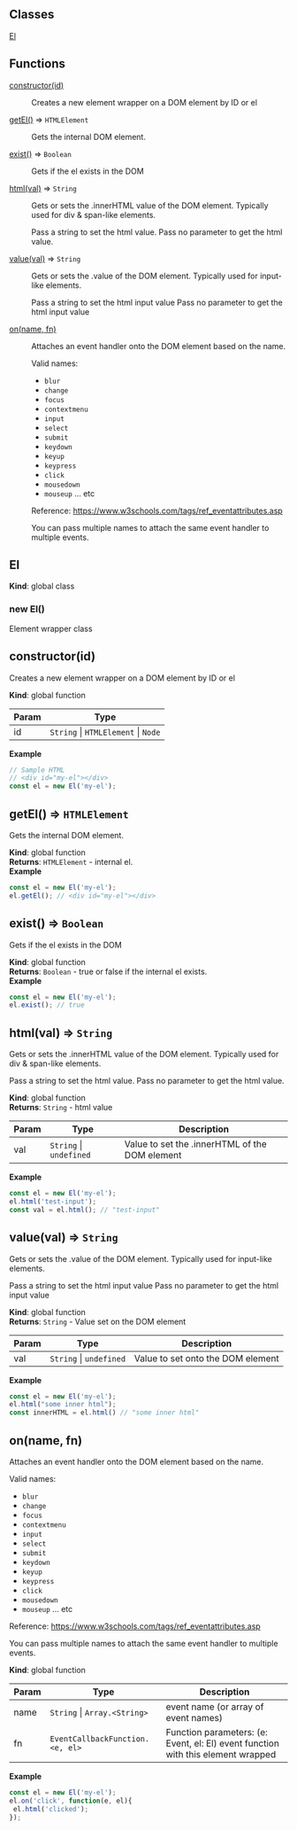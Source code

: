 ## Classes

<dl>
<dt><a href="#El">El</a></dt>
<dd></dd>
</dl>

## Functions

<dl>
<dt><a href="#constructor">constructor(id)</a></dt>
<dd><p>Creates a new element wrapper on a DOM element by ID or el</p>
</dd>
<dt><a href="#getEl">getEl()</a> ⇒ <code>HTMLElement</code></dt>
<dd><p>Gets the internal DOM element.</p>
</dd>
<dt><a href="#exist">exist()</a> ⇒ <code>Boolean</code></dt>
<dd><p>Gets if the el exists in the DOM</p>
</dd>
<dt><a href="#html">html(val)</a> ⇒ <code>String</code></dt>
<dd><p>Gets or sets the .innerHTML value of the DOM element.
Typically used for div &amp; span-like elements.</p>
<p>Pass a string to set the html value.
Pass no parameter to get the html value.</p>
</dd>
<dt><a href="#value">value(val)</a> ⇒ <code>String</code></dt>
<dd><p>Gets or sets the .value of the DOM element.
Typically used for input-like elements.</p>
<p>Pass a string to set the html input value
Pass no parameter to get the html input value</p>
</dd>
<dt><a href="#on">on(name, fn)</a></dt>
<dd><p>Attaches an event handler onto the DOM element based on the name.</p>
<p>Valid names:</p>
<ul>
<li><code>blur</code></li>
<li><code>change</code></li>
<li><code>focus</code></li>
<li><code>contextmenu</code></li>
<li><code>input</code></li>
<li><code>select</code></li>
<li><code>submit</code></li>
<li><code>keydown</code></li>
<li><code>keyup</code></li>
<li><code>keypress</code></li>
<li><code>click</code></li>
<li><code>mousedown</code></li>
<li><code>mouseup</code>
... etc</li>
</ul>
<p>Reference: <a href="https://www.w3schools.com/tags/ref_eventattributes.asp">https://www.w3schools.com/tags/ref_eventattributes.asp</a></p>
<p>You can pass multiple names to attach the same event handler to multiple events.</p>
</dd>
</dl>

<a name="El"></a>

## El
**Kind**: global class  
<a name="new_El_new"></a>

### new El()
Element wrapper class

<a name="constructor"></a>

## constructor(id)
Creates a new element wrapper on a DOM element by ID or el

**Kind**: global function  

| Param | Type |
| --- | --- |
| id | <code>String</code> \| <code>HTMLElement</code> \| <code>Node</code> | 

**Example**  
```js
// Sample HTML
// <div id="my-el"></div>
const el = new El('my-el');
```
<a name="getEl"></a>

## getEl() ⇒ <code>HTMLElement</code>
Gets the internal DOM element.

**Kind**: global function  
**Returns**: <code>HTMLElement</code> - internal el.  
**Example**  
```js
const el = new El('my-el');
el.getEl(); // <div id="my-el"></div>
```
<a name="exist"></a>

## exist() ⇒ <code>Boolean</code>
Gets if the el exists in the DOM

**Kind**: global function  
**Returns**: <code>Boolean</code> - true or false if the internal el exists.  
**Example**  
```js
const el = new El('my-el');
el.exist(); // true
```
<a name="html"></a>

## html(val) ⇒ <code>String</code>
Gets or sets the .innerHTML value of the DOM element.
Typically used for div & span-like elements.

Pass a string to set the html value.
Pass no parameter to get the html value.

**Kind**: global function  
**Returns**: <code>String</code> - html value  

| Param | Type | Description |
| --- | --- | --- |
| val | <code>String</code> \| <code>undefined</code> | Value to set the .innerHTML of the DOM element |

**Example**  
```js
const el = new El('my-el');
el.html('test-input');
const val = el.html(); // "test-input"
```
<a name="value"></a>

## value(val) ⇒ <code>String</code>
Gets or sets the .value of the DOM element.
Typically used for input-like elements.

Pass a string to set the html input value
Pass no parameter to get the html input value

**Kind**: global function  
**Returns**: <code>String</code> - Value set on the DOM element  

| Param | Type | Description |
| --- | --- | --- |
| val | <code>String</code> \| <code>undefined</code> | Value to set onto the DOM element |

**Example**  
```js
const el = new El('my-el');
el.html("some inner html");
const innerHTML = el.html() // "some inner html"
```
<a name="on"></a>

## on(name, fn)
Attaches an event handler onto the DOM element based on the name.

Valid names:
* `blur`
* `change`
* `focus`
* `contextmenu`
* `input`
* `select`
* `submit`
* `keydown`
* `keyup`
* `keypress`
* `click`
* `mousedown`
* `mouseup`
... etc

Reference: https://www.w3schools.com/tags/ref_eventattributes.asp

You can pass multiple names to attach the same event handler to multiple events.

**Kind**: global function  

| Param | Type | Description |
| --- | --- | --- |
| name | <code>String</code> \| <code>Array.&lt;String&gt;</code> | event name (or array of event names) |
| fn | <code>EventCallbackFunction.&lt;e, el&gt;</code> | Function parameters: (e: Event, el: El) event function with this element wrapped |

**Example**  
```js
const el = new El('my-el');
el.on('click', function(e, el){
 el.html('clicked');
});
```

